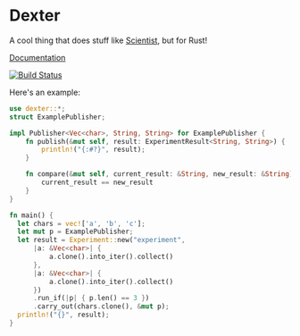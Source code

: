 Dexter
======
A cool thing that does stuff like [Scientist](https://github.com/github/scientist), but for Rust!

[Documentation](https://reklawnos.github.io/docs/dexter/dexter)

[![Build Status](https://travis-ci.org/reklawnos/dexter.svg?branch=master)](https://travis-ci.org/reklawnos/dexter)

Here's an example:

```rust
use dexter::*;
struct ExamplePublisher;

impl Publisher<Vec<char>, String, String> for ExamplePublisher {
    fn publish(&mut self, result: ExperimentResult<String, String>) {
        println!("{:#?}", result);
    }

    fn compare(&mut self, current_result: &String, new_result: &String) -> bool {
        current_result == new_result
    }
}

fn main() {
  let chars = vec!['a', 'b', 'c'];
  let mut p = ExamplePublisher;
  let result = Experiment::new("experiment",
      |a: &Vec<char>| {
          a.clone().into_iter().collect()
      },
      |a: &Vec<char>| {
          a.clone().into_iter().collect()
      })
      .run_if(|p| { p.len() == 3 })
      .carry_out(chars.clone(), &mut p);
  println!("{}", result);
}
```
